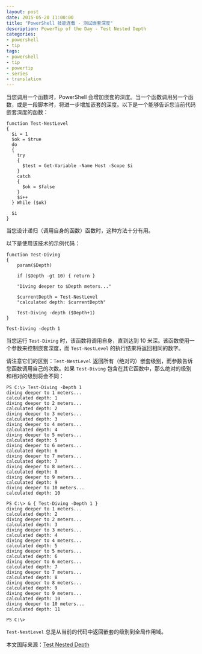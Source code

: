 ```yaml
---
layout: post
date: 2015-05-20 11:00:00
title: "PowerShell 技能连载 - 测试嵌套深度"
description: PowerTip of the Day - Test Nested Depth
categories:
- powershell
- tip
tags:
- powershell
- tip
- powertip
- series
- translation
---
```

当您调用一个函数时，PowerShell 会增加嵌套的深度。当一个函数调用另一个函数，或是一段脚本时，将进一步增加嵌套的深度。以下是一个能够告诉您当前代码嵌套深度的函数：

    function Test-NestLevel
    {
      $i = 1
      $ok = $true
      do
      {
        try
        {
          $test = Get-Variable -Name Host -Scope $i
        }
        catch
        {
          $ok = $false
        }
        $i++
      } While ($ok)
    
      $i
    }

当您设计递归（调用自身的函数）函数时，这种方法十分有用。

以下是使用该技术的示例代码：

    function Test-Diving
    {
        param($Depth)
    
        if ($Depth -gt 10) { return }
    
        "Diving deeper to $Depth meters..."
    
        $currentDepth = Test-NestLevel
        "calculated depth: $currentDepth"
    
        Test-Diving -depth ($Depth+1)
    }
    
    Test-Diving -depth 1

当您运行 `Test-Diving` 时，该函数将调用自身，直到达到 10 米深。该函数使用一个参数来控制嵌套深度，而 `Test-NestLevel` 的执行结果将返回相同的数字。

请注意它们的区别：`Test-NestLevel` 返回所有（绝对的）嵌套级别，而参数告诉您函数调用自己的次数。如果 `Test-Diving` 包含在其它函数中，那么绝对的级别和相对的级别将会不同：

    PS C:\> Test-Diving -Depth 1
    diving deeper to 1 meters...
    calculated depth: 1
    diving deeper to 2 meters...
    calculated depth: 2
    diving deeper to 3 meters...
    calculated depth: 3
    diving deeper to 4 meters...
    calculated depth: 4
    diving deeper to 5 meters...
    calculated depth: 5
    diving deeper to 6 meters...
    calculated depth: 6
    diving deeper to 7 meters...
    calculated depth: 7
    diving deeper to 8 meters...
    calculated depth: 8
    diving deeper to 9 meters...
    calculated depth: 9
    diving deeper to 10 meters...
    calculated depth: 10
    
    PS C:\> & { Test-Diving -Depth 1 }
    diving deeper to 1 meters...
    calculated depth: 2
    diving deeper to 2 meters...
    calculated depth: 3
    diving deeper to 3 meters...
    calculated depth: 4
    diving deeper to 4 meters...
    calculated depth: 5
    diving deeper to 5 meters...
    calculated depth: 6
    diving deeper to 6 meters...
    calculated depth: 7
    diving deeper to 7 meters...
    calculated depth: 8
    diving deeper to 8 meters...
    calculated depth: 9
    diving deeper to 9 meters...
    calculated depth: 10
    diving deeper to 10 meters...
    calculated depth: 11
    
    PS C:\>

`Test-NestLevel` 总是从当前的代码中返回嵌套的级别到全局作用域。

<!--more-->
本文国际来源：[Test Nested Depth](http://community.idera.com/powershell/powertips/b/tips/posts/test-nested-depth)
